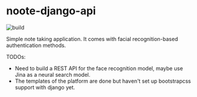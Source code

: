 # noote-django-api

![build](https://github.com/alperiox/noote-django-api/actions/workflows/build.yml/badge.svg)

Simple note taking application. It comes with facial recognition-based authentication methods.

TODOs:
- Need to build a REST API for the face recognition model, maybe use Jina as a neural search model. 
- The templates of the platform are done but haven't set up bootstrapcss support with django yet.
